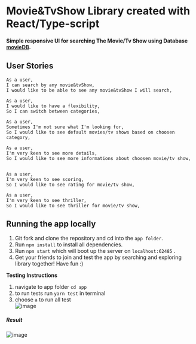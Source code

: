 # Movie&TvShow Library created with React/Type-script

#### Simple responsive UI for searching The Movie/Tv Show using Database [movieDB](https://www.themoviedb.org/documentation/api​). 

## User Stories

```
As a user,
I can search by any movie&tvShow,
I would like to be able to see any movie&tvShow I will search,

As a user,
I would like to have a flexibility,
So I can switch between categories,

As a user,
Sometimes I'm not sure what I'm looking for,
So I would like to see default movies/tv shows based on choosen category,

As a user,
I'm very keen to see more details,
So I would like to see more informations about choosen movie/tv show,


As a user,
I'm very keen to see scoring,
So I would like to see rating for movie/tv show,

As a user,
I'm very keen to see thriller,
So I would like to see thriller for movie/tv show,
```

## Running the app locally

1. Git fork and clone the repository and cd into the `app folder`.
2. Run ```npm install``` to install all dependencies.
4. Run ```npm start``` which will boot up the server on `localhost:62485` .
5. Get your friends to join and test the app by searching and exploring library together! Have fun :)

**Testing Instructions**


1. navigate to app folder  ```cd app```
2. to run tests run ```yarn test``` in terminal
3. choose `a` to run all test\
![image](https://user-images.githubusercontent.com/42943907/69501612-855a6f80-0efe-11ea-8f20-e5495a44b9a8.png)

##### Result
![image](https://user-images.githubusercontent.com/42943907/69501632-b8046800-0efe-11ea-9225-9243836f7716.png)

